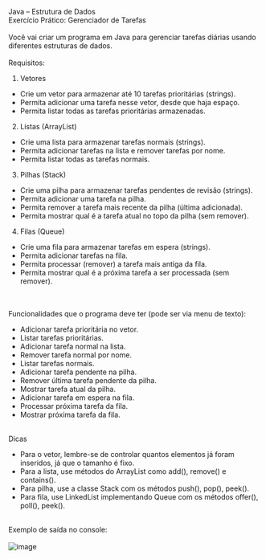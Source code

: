 Java – Estrutura de Dados <br>
Exercício Prático: Gerenciador de Tarefas<br><br>
Você vai criar um programa em Java para gerenciar tarefas diárias usando diferentes estruturas de dados. <br><br>
Requisitos: <br>
1.	Vetores<br>
- Crie um vetor para armazenar até 10 tarefas prioritárias (strings). <br>
- Permita adicionar uma tarefa nesse vetor, desde que haja espaço. <br>
- Permita listar todas as tarefas prioritárias armazenadas. <br>
2.	Listas (ArrayList) <br>
- Crie uma lista para armazenar tarefas normais (strings). <br>
- Permita adicionar tarefas na lista e remover tarefas por nome. <br>
- Permita listar todas as tarefas normais. <br>
3.	Pilhas (Stack) <br>
- Crie uma pilha para armazenar tarefas pendentes de revisão (strings). <br>
- Permita adicionar uma tarefa na pilha. <br>
- Permita remover a tarefa mais recente da pilha (última adicionada). <br>
- Permita mostrar qual é a tarefa atual no topo da pilha (sem remover). <br>
4.	Filas (Queue) <br>
- Crie uma fila para armazenar tarefas em espera (strings). <br>
- Permita adicionar tarefas na fila. <br>
- Permita processar (remover) a tarefa mais antiga da fila. <br>
- Permita mostrar qual é a próxima tarefa a ser processada (sem remover). <br>
<br><br>

Funcionalidades que o programa deve ter (pode ser via menu de texto): <br>
- Adicionar tarefa prioritária no vetor. <br>
- Listar tarefas prioritárias. <br>
- Adicionar tarefa normal na lista. <br>
 - Remover tarefa normal por nome. <br>
- Listar tarefas normais. <br>
- Adicionar tarefa pendente na pilha. <br>
- Remover última tarefa pendente da pilha. <br>
- Mostrar tarefa atual da pilha. <br>
- Adicionar tarefa em espera na fila. <br>
- Processar próxima tarefa da fila. <br>
- Mostrar próxima tarefa da fila. <br><br>

Dicas<br>
- Para o vetor, lembre-se de controlar quantos elementos já foram inseridos, já que o tamanho é fixo. <br>
- Para a lista, use métodos do ArrayList como add(), remove() e contains().<br>
- Para pilha, use a classe Stack com os métodos push(), pop(), peek().<br>
- Para fila, use LinkedList implementando Queue com os métodos offer(), poll(), peek().<br><br>

Exemplo de saída no console:<br><br>
![image](https://github.com/user-attachments/assets/9fd3377b-6eaf-4c56-bf74-d6cd6fc1a960)




